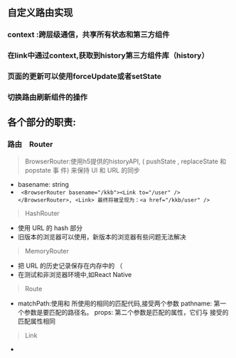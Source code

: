 ## 自定义路由实现

### context :跨层级通信，共享所有状态和第三方组件

### 在link中通过context,获取到history第三方组件库（history）

### 页面的更新可以使用forceUpdate或者setState

### 切换路由刷新组件的操作

## 各个部分的职责:

### 路由　Router

> BrowserRouter:使用h5提供的historyAPI, ( pushState , replaceState 和 popstate 事
件) 来保持 UI 和 URL 的同步
+ basename: string
+ ``` <BrowserRouter basename="/kkb"><Link to="/user" /></BrowserRouter>, <Link> 最终将被呈现为：<a href="/kkb/user" />```

> HashRouter
+ 使⽤ URL 的 hash 部分
+ 旧版本的浏览器可以使用，新版本的浏览器有些问题无法解决

> MemoryRouter
+ 把 URL 的历史记录保存在内存中的 <Router> （
+ 在测试和⾮浏览器环境中,如React Native

> Route
+ matchPath:使用和 <Route> 所使用的相同的匹配代码,接受两个参数
pathname: 第一个参数是要匹配的路径名。
props: 第二个参数是匹配的属性，它们与 <Route> 接受的匹配属性相同

> Link
+ 



